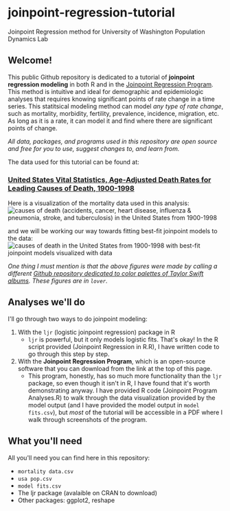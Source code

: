 # joinpoint-regression-tutorial
Joinpoint Regression method for University of Washington Population Dynamics Lab

## Welcome! 

This public Github repository is dedicated to a tutorial of **joinpoint regression modeling** in both R and in the [Joinpoint Regression Program](https://surveillance.cancer.gov/joinpoint/). This method is intuitive and ideal for demographic and epidemiologic analyses that requires knowing significant points of rate change in a time series. This statitsical modeling method can model *any type of rate change*, such as mortality, morbidity, fertility, prevalence, incidence, migration, etc. As long as it is a rate, it can model it and find where there are significant points of change. 

*All data, packages, and programs used in this repository are open source and free for you to use, suggest changes to, and learn from.*

The data used for this tutorial can be found at:
### [United States Vital Statistics, Age-Adjusted Death Rates for Leading Causes of Death, 1900-1998](https://www.cdc.gov/nchs/nvss/mortality/hist293.htm)

Here is a visualization of the mortality data used in this analysis:
![causes of death (accidents, cancer, heart disease, influenza & pneumonia, stroke, and tuberculosis) in the United States from 1900-1998](https://taylorvandoren.files.wordpress.com/2021/10/all-causes.png)

and we will be working our way towards fitting best-fit joinpoint models to the data:
![causes of death in the United States from 1900-1998 with best-fit joinpoint models visualized with data](https://taylorvandoren.files.wordpress.com/2021/10/best-fit-all-causes.png)

*One thing I must mention is that the above figures were made by calling a different [Github repository dedicated to color palettes of Taylor Swift albums](https://github.com/asteves/tayloRswift). These figures are in `lover`.*

## Analyses we'll do

I'll go through two ways to do joinpoint modeling: 
1. With the `ljr` (logistic joinpoint regression) package in R
   - `ljr` is powerful, but it only models logistic fits. That's okay! In the R script provided (Joinpoint Regression in R.R), I have written code to go through this step by step.
3. With the **Joinpoint Regression Program**, which is an open-source software that you can download from the link at the top of this page. 
   - This program, honestly, has so much more functionality than the `ljr` package, so even though it isn't in R, I have found that it's worth demonstrating anyway. I have provided R code (Joinpoint Program Analyses.R) to walk through the data visualization provided by the model output (and I have provided the model output in `model fits.csv`), but *most* of the tutorial will be accessible in a PDF where I walk through screenshots of the program.


## What you'll need

All you'll need you can find here in this repository:
- `mortality data.csv`
- `usa pop.csv`
- `model fits.csv`
- The ljr package (avalaible on CRAN to download)
- Other packages: ggplot2, reshape
